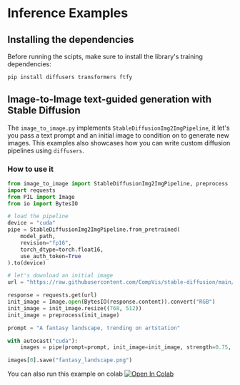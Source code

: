 # Inference Examples

## Installing the dependencies

Before running the scipts, make sure to install the library's training dependencies:

```bash
pip install diffusers transformers ftfy
```

## Image-to-Image text-guided generation with Stable Diffusion

The `image_to_image.py` implements `StableDiffusionImg2ImgPipeline`, it let's you pass a text prompt and an initial image to condition on to generate new images. This examples also showcases how you can write custom diffusion pipelines using `diffusers`.

### How to use it


```python
from image_to_image import StableDiffusionImg2ImgPipeline, preprocess
import requests
from PIL import Image
from io import BytesIO

# load the pipeline
device = "cuda"
pipe = StableDiffusionImg2ImgPipeline.from_pretrained(
    model_path,
    revision="fp16", 
    torch_dtype=torch.float16,
    use_auth_token=True
).to(device)

# let's download an initial image
url = "https://raw.githubusercontent.com/CompVis/stable-diffusion/main/assets/stable-samples/img2img/sketch-mountains-input.jpg"

response = requests.get(url)
init_image = Image.open(BytesIO(response.content)).convert("RGB")
init_image = init_image.resize((768, 512))
init_image = preprocess(init_image)

prompt = "A fantasy landscape, trending on artstation"

with autocast("cuda"):
    images = pipe(prompt=prompt, init_image=init_image, strength=0.75, guidance_scale=7.5)["sample"]

images[0].save("fantasy_landscape.png")
```
You can also run this example on colab [![Open In Colab](https://colab.research.google.com/assets/colab-badge.svg)](https://colab.research.google.com/drive/1yHBat74l_fvS9f4IDLvquvJSyY7G36G0?usp=sharing)